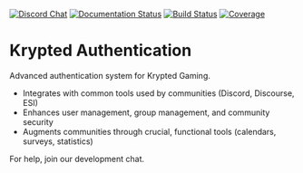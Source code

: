 [![Discord Chat](https://img.shields.io/discord/235260768579223552.svg)](https://discord.gg/8CMUNne) [![Documentation Status](https://readthedocs.org/projects/kryptedauth/badge/?version=latest)](https://kryptedauth.readthedocs.io/en/latest/?) [![Build Status](https://travis-ci.org/KryptedGaming/krypted.svg?branch=development)](https://travis-ci.org/KryptedGaming/krypted) [![Coverage](https://coveralls.io/repos/github/KryptedGaming/krypted/badge.svg?branch=development)](https://coveralls.io/github/KryptedGaming/krypted?branch=development)

# Krypted Authentication
Advanced authentication system for Krypted Gaming.

* Integrates with common tools used by communities (Discord, Discourse, ESI)
* Enhances user management, group management, and community security
* Augments communities through crucial, functional tools (calendars, surveys, statistics)

For help, join our development chat. 
